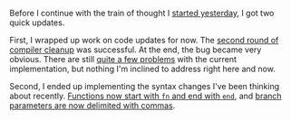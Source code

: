 Before I continue with the train of thought I
[started yesterday](/daily/2024-10-22), I got two quick updates.

First, I wrapped up work on code updates for now. The
[second round of compiler cleanup](/daily/2024-10-13) was successful. At the
end, the bug became very obvious. There are still
[quite a few problems](https://github.com/hannobraun/crosscut/issues/50#issuecomment-2429611478)
with the current implementation, but nothing I'm inclined to address right here
and now.

Second, I ended up implementing the syntax changes I've been thinking about
recently. [Functions now start with `fn` and end with `end`](/daily/2024-10-05),
and [branch parameters are now delimited with commas](/daily/2024-10-08).
